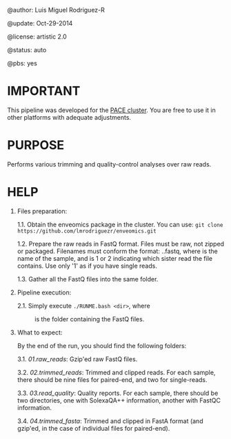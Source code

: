 @author: Luis Miguel Rodriguez-R <lmrodriguezr at gmail dot com>

@update: Oct-29-2014

@license: artistic 2.0

@status: auto

@pbs: yes

# IMPORTANT

This pipeline was developed for the [PACE cluster](http://pace.gatech.edu/).  You
are free to use it in other platforms with adequate adjustments.

# PURPOSE

Performs various trimming and quality-control analyses over raw reads.

# HELP

1. Files preparation:

   1.1. Obtain the enveomics package in the cluster. You can use:
      `git clone https://github.com/lmrodriguezr/enveomics.git`
   
   1.2. Prepare the raw reads in FastQ format. Files must be raw, not zipped or packaged.
      Filenames must conform the format: <name>.<sis>.fastq, where <name> is the name
      of the sample, and <sis> is 1 or 2 indicating which sister read the file contains.
      Use only '1' as <sis> if you have single reads.
   
   1.3. Gather all the FastQ files into the same folder.

2. Pipeline execution:
   
   2.1. Simply execute `./RUNME.bash <dir>`, where <dir> is the folder containing
      the FastQ files.

3. What to expect:

   By the end of the run, you should find the following folders:
   
   3.1. *01.raw_reads*: Gzip'ed raw FastQ files.
   
   3.2. *02.trimmed_reads*: Trimmed and clipped reads. For each sample, there should be
      nine files for paired-end, and two for single-reads.

   3.3. *03.read_quality*: Quality reports. For each sample, there should be two directories,
      one with SolexaQA++ information, another with FastQC information.

   3.4. *04.trimmed_fasta*: Trimmed and clipped in FastA format (and gzip'ed, in the case of
      individual files for paired-end).


